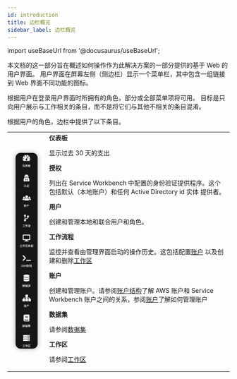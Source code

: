 ```yaml
---
id: introduction
title: 边栏概览
sidebar_label: 边栏概览
---
```


import useBaseUrl from '@docusaurus/useBaseUrl';

本文档的这一部分旨在概述如何操作作为此解决方案的一部分提供的基于 Web 的用户界面。
用户界面在屏幕左侧（侧边栏）显示一个菜单栏，其中包含一组链接到 Web 界面不同功能的图标。

根据用户在登录用户界面时所拥有的角色，部分或全部菜单项将可用。
目标是只向用户展示与工作相关的条目，而不是将它们与其他不相关的条目混淆。

根据用户的角色，边栏中提供了以下条目。

<table>
<tr>
<td 宽度="150">

![](./images/admin_interface.png)

</td>
<td>
<b>仪表板</b>

显示过去 30 天的支出

<b>授权</b>

列出在 Service Workbench 中配置的身份验证提供程序。这个
包括默认（本地账户）和任何 Active Directory id 实体
提供者。

<b>用户</b>

创建和管理本地和联合用户和角色。

<b>工作流程</b>

监控并查看由管理界面启动的操作历史。这包括配置[账户](/zh/post_deployment/aws_accounts) 以及创建和删除[工作区](/zh/user_guide/sidebar/common/workspaces/introduction)

<b>账户</b>

创建和管理账户。请参阅[账户结构](/zh/user_guide/account_structure)了解
AWS 账户和 Service Workbench 账户之间的关系，参阅[账户](/zh/post_deployment/aws_accounts)了解如何管理账户

<b>数据集</b>

请参阅[数据集](/zh/user_guide/sidebar/common/studies/introduction)

<b>工作区</b>

请参阅[工作区](/zh/user_guide/sidebar/common/workspaces/introduction)

</td>
</tr>
</table>
